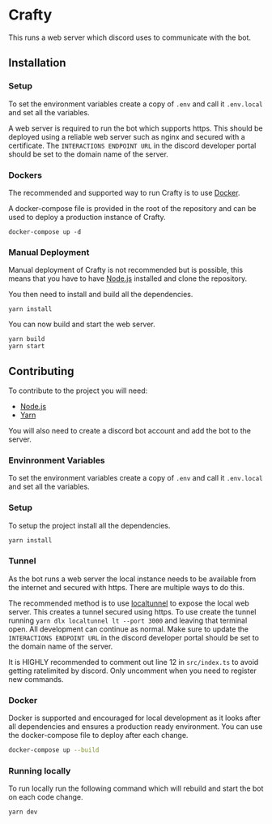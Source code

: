# Crafty

This runs a web server which discord uses to communicate with the bot.

## Installation

### Setup

To set the environment variables create a copy of `.env` and call it `.env.local` and set all the variables.

A web server is required to run the bot which supports https. This should be deployed using a reliable web server such as nginx and secured with a certificate. The `INTERACTIONS ENDPOINT URL` in the discord developer portal should be set to the domain name of the server.

### Dockers

The recommended and supported way to run Crafty is to use [Docker](https://www.docker.com/).

A docker-compose file is provided in the root of the repository and can be used to deploy a production instance of Crafty.

```
docker-compose up -d
```

### Manual Deployment

Manual deployment of Crafty is not recommended but is possible, this means that you have to have [Node.js](https://nodejs.org/) installed and clone the repository.

You then need to install and build all the dependencies.

```
yarn install

```

You can now build and start the web server.

```
yarn build
yarn start
```

## Contributing

To contribute to the project you will need:

-   [Node.js](https://nodejs.org/)
-   [Yarn](https://yarnpkg.com/)

You will also need to create a discord bot account and add the bot to the server.

### Envinronment Variables

To set the environment variables create a copy of `.env` and call it `.env.local` and set all the variables.

### Setup

To setup the project install all the dependencies.

```bash
yarn install
```

### Tunnel

As the bot runs a web server the local instance needs to be available from the internet and secured with https. There are multiple ways to do this.

The recommended method is to use [localtunnel](https://localtunnel.github.io/www/) to expose the local web server. This creates a tunnel secured using https. To use create the tunnel running `yarn dlx localtunnel lt --port 3000` and leaving that terminal open. All development can continue as normal. Make sure to update the `INTERACTIONS ENDPOINT URL` in the discord developer portal should be set to the domain name of the server.

It is HIGHLY recommended to comment out line 12 in `src/index.ts` to avoid getting ratelimited by discord. Only uncomment when you need to register new commands.

### Docker

Docker is supported and encouraged for local development as it looks after all dependencies and ensures a production ready environment. You can use the docker-compose file to deploy after each change.

```bash
docker-compose up --build
```

### Running locally

To run locally run the following command which will rebuild and start the bot on each code change.

```bash
yarn dev
```
